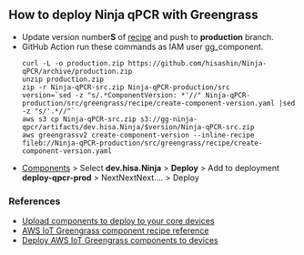 ## How to deploy Ninja qPCR with Greengrass

- Update version number**S** of [recipe](https://github.com/hisashin/Ninja-qPCR/blob/master/src/greengrass/recipe/create-component-version.yaml?fbclid=IwAR1QTwhSN3xaRFmSvUM1PRnfuE6R080YpyvVHCD1gsyWy5UF_RBfns3m9Uk) and push to **production** branch.
- GitHub Action run these commands as IAM user gg_component.
  ```
  curl -L -o production.zip https://github.com/hisashin/Ninja-qPCR/archive/production.zip
  unzip production.zip
  zip -r Ninja-qPCR-src.zip Ninja-qPCR-production/src
  version=`sed -z "s/.*ComponentVersion: *'//" Ninja-qPCR-production/src/greengrass/recipe/create-component-version.yaml |sed -z "s/'.*//"`
  aws s3 cp Ninja-qPCR-src.zip s3://gg-ninja-qpcr/artifacts/dev.hisa.Ninja/$version/Ninja-qPCR-src.zip
  aws greengrassv2 create-component-version --inline-recipe fileb://Ninja-qPCR-production/src/greengrass/recipe/create-component-version.yaml
  ```
- [Components](https://ap-northeast-1.console.aws.amazon.com/iot/home?region=ap-northeast-1#/greengrass/v2/components) > Select **dev.hisa.Ninja** > **Deploy** > Add to deployment **deploy-qpcr-prod** > NextNextNext.... > Deploy

### References ###

- [Upload components to deploy to your core devices](https://docs.aws.amazon.com/greengrass/v2/developerguide/upload-components.html)
- [AWS IoT Greengrass component recipe reference](https://docs.aws.amazon.com/greengrass/v2/developerguide/component-recipe-reference.html#component-recipe-artifacts-decompressed-path)
- [Deploy AWS IoT Greengrass components to devices](https://docs.aws.amazon.com/greengrass/v2/developerguide/manage-deployments.html)

